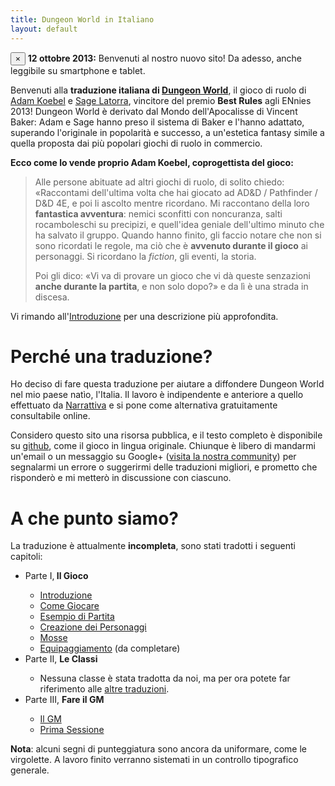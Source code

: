 ```yaml
---
title: Dungeon World in Italiano
layout: default
---
```


<div class="alert">
<button type="button" class="close" data-dismiss="alert">×</button>
<strong>12 ottobre 2013:</strong> Benvenuti al nostro nuovo sito! Da adesso, anche leggibile su smartphone e tablet.
</div>

Benvenuti alla **traduzione italiana di [Dungeon World][dw]**, il gioco di ruolo di [Adam Koebel][adam] e [Sage Latorra][sage], vincitore del premio **Best Rules** agli ENnies 2013! Dungeon World è derivato dal Mondo dell'Apocalisse di Vincent Baker: Adam e Sage hanno preso il sistema di Baker e l'hanno adattato, superando l'originale in popolarità e successo, a un'estetica fantasy simile a quella proposta dai più popolari giochi di ruolo in commercio.

**Ecco come lo vende proprio Adam Koebel, coprogettista del gioco:**

> Alle persone abituate ad altri giochi di ruolo, di solito chiedo: «Raccontami dell'ultima volta che hai giocato ad AD&D / Pathfinder / D&D 4E, e poi li ascolto mentre ricordano. Mi raccontano della loro **fantastica avventura**: nemici sconfitti con noncuranza, salti rocamboleschi su precipizi, e quell'idea geniale dell'ultimo minuto che ha salvato il gruppo. Quando hanno finito, gli faccio notare che non si sono ricordati le regole, ma ciò che è **avvenuto durante il gioco** ai personaggi. Si ricordano la *fiction*, gli eventi, la storia.
> 
> Poi gli dico: «Vi va di provare un gioco che vi dà queste senzazioni **anche durante la partita**, e non solo dopo?» e da lì è una strada in discesa.﻿

Vi rimando all'[Introduzione](introduzione) per una descrizione più approfondita.

# Perché una traduzione?

Ho deciso di fare questa traduzione per aiutare a diffondere Dungeon World nel mio paese natìo, l'Italia. Il lavoro è indipendente e anteriore a quello effettuato da [Narrattiva](www.narrattiva.it) e si pone come alternativa gratuitamente consultabile online.

Considero questo sito una risorsa pubblica, e il testo completo è disponibile su [github][git], come il gioco in lingua originale. Chiunque è libero di mandarmi un'email o un messaggio su Google+ ([visita la nostra community][community]) per segnalarmi un errore o suggerirmi delle traduzioni migliori, e prometto che risponderò e mi metterò in discussione con ciascuno.

# A che punto siamo?

La traduzione è attualmente **incompleta**, sono stati tradotti i seguenti capitoli:

<ul>
	<li>Parte I,<b> Il Gioco</b></li>
	<ul>
		<li><a href="introduzione">Introduzione</a></li>
		<li><a href="come-giocare">Come Giocare</a></li>
		<li><a href="esempio">Esempio di Partita</a></li>
		<li><a href="creazione-personaggi">Creazione dei Personaggi</a></li>
		<li><a href="mosse">Mosse</a></li>
		<li><a href="equipaggiamento">Equipaggiamento</a>&nbsp;(da completare)</li>
	</ul>
	<li>Parte II, <b>Le Classi</b></li>
	<ul>
		<li>Nessuna classe è stata tradotta da noi, ma per ora potete far riferimento alle <a href="classi-temp">altre traduzioni</a>.</li>
	</ul>
	<li>Parte III, <b>Fare il GM</b></li>
	<ul>
		<li><a href="il-gm">Il GM</a></li>
		<li><a href="prima-sessione">Prima Sessione</a></li>
	</ul>
</ul>

**Nota**: alcuni segni di punteggiatura sono ancora da uniformare, come le virgolette. A lavoro finito verranno sistemati in un controllo tipografico generale.

[dw]: http://www.dungeon-world.com
[adam]: https://plus.google.com/112484087750169360510
[sage]: https://plus.google.com/117415966179711277938
[community]: https://plus.google.com/communities/114321549831158308890
[renato]: http://caretaker.altervista.org/giochi-di-ruolo/
[git]: https://github.com/claudiofreda/Dungeon-World-Italiano